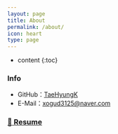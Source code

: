 ```yaml
---
layout: page
title: About
permalink: /about/
icon: heart
type: page
---
```


* content
{:toc}

### Info

 - GitHub：[TaeHyungK](https://github.com/TaeHyungK)
 - E-Mail：[xogud3125@naver.com](mailto:xogud3125@naver.com)

### [📌 Resume](https://github.com/TaeHyungK/Resume)


